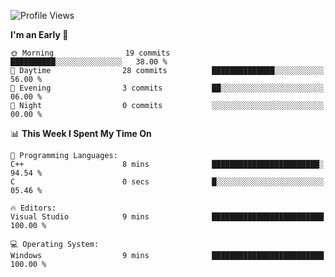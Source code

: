 <!--START_SECTION:waka-->
![Profile Views](http://img.shields.io/badge/Profile%20Views-4-blue)

**I'm an Early 🐤** 

```text
🌞 Morning                19 commits          ██████████░░░░░░░░░░░░░░░   38.00 % 
🌆 Daytime                28 commits          ██████████████░░░░░░░░░░░   56.00 % 
🌃 Evening                3 commits           ██░░░░░░░░░░░░░░░░░░░░░░░   06.00 % 
🌙 Night                  0 commits           ░░░░░░░░░░░░░░░░░░░░░░░░░   00.00 % 
```


📊 **This Week I Spent My Time On** 

```text
💬 Programming Languages: 
C++                      8 mins              ████████████████████████░   94.54 % 
C                        0 secs              █░░░░░░░░░░░░░░░░░░░░░░░░   05.46 % 

🔥 Editors: 
Visual Studio            9 mins              █████████████████████████   100.00 % 

💻 Operating System: 
Windows                  9 mins              █████████████████████████   100.00 % 
```


<!--END_SECTION:waka-->
